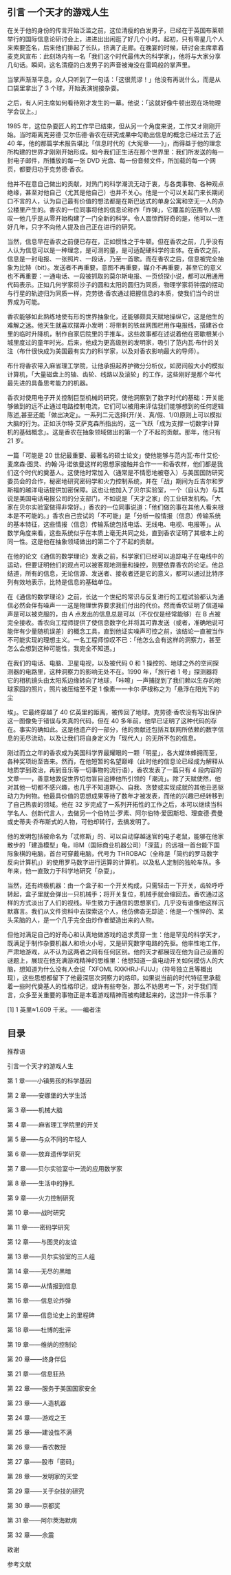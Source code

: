 ## 引言 一个天才的游戏人生

在关于他的身份的传言开始泛滥之前，这位清瘦的白发男子，已经在于英国布莱顿举行的国际信息论研讨会上，进进出出闲逛了好几个小时。起初，只有零星几个人来索要签名，后来他们排起了长队，挤满了走廊。在晚宴的时候，研讨会主席拿着麦克风宣布：此刻场内有一名「我们这个时代最伟大的科学家」，他将与大家分享几句话。瞬间，这名清瘦的白发男子的声音被淹没在雷鸣般的掌声里。

当掌声渐渐平息，众人只听到了一句话：「这很荒谬！」他没有再说什么，而是从口袋里拿出了 3 个球，开始表演抛接杂耍。

之后，有人问主席如何看待刚才发生的一幕。他说：「这就好像牛顿出现在场物理学会议上。」

1985 年，这位杂耍匠人的工作早已结束，但从另一个角度来说，工作又オ刚刚开始。当时距离克劳德·艾尔伍德·香农在研究成果中勾勒出信息的概念已经过去了近 40 年，他的那篇学术报告堪比「信息时代的《大宪章——》」，而得益于他的理念所构建的世界才刚刚开始形成。如今我们正生活在那个世界里：我们所发送的每一封电子邮件，所播放的每一张 DVD 光盘、每一份音频文件，所加载的每一个网页，都要归功于克劳德·香农。






他并不在意自己做出的贡献，对热门的科学潮流无动于衷，与各类事物、各种观点绝缘，甚至对他自己（尤其是他自己）也并不关心。他是一个可以关起门来长期闭口不言的人，认为自己最有价值的想法都是在斯巴达式的单身公寓和空无一人的办公楼里产生的。香农的一位同事将他的信息论称作「炸弹」，它覆盖的范围令人惊叹一他几乎是从零开始构建了一门全新的科学。令人震惊而好奇的是，他可以一连好几年，只字不向他人提及自己正在进行的研究。

当然，信息早在香农之前便已存在，正如惯性之于牛顿。但在香农之前，几乎没有人认为信息可以是一种理念，是可测的量，是可适配硬科学的主体。在香农之前，信息是一封电报、一张照片、一段话，乃至一首歌。而在香农之后，信息被完全抽象为比特（bit）。发送者不再重要，意图不再重要，媒介不再重要，甚至它的意义也不再重要：一通电话、一段被抓取的莫尔斯电报、一页侦探小说，都可以用通用代码表示。正如几何学家将沙子的圆和太阳的圆归为同质，物理学家将钟摆的摆动与行星的轨迹归为同质一样，克劳徳·香农通过把握信息的本质，使我们当今的世界成为可能。

香农能够如此熟练地使有形的世界抽象化，还能够颇具天赋地操纵它，这是他生的难解之迷。他天生就喜欢摆弄小发明：将带刺的铁丝网围栏用作电报线，搭建谷仓里的临时升降机，制作自家后院里的手推车。这些故事都在述说着他在密歇根某小城里度过的童年时光。后来，他成为更高级别的发明家，吸引了范内瓦·布什的关注（布什很快成为美国最有实力的科学家，以及对香农影响最大的导师）。

布什将香农带入麻省理工学院，让他承担起养护微分分析仪，如房间般大小的模拟计算机，「大量磁盘上的轴、齿轮、线路以及滚轮」的工作，这些刚好是那个年代最先进的具备思考能力的机器。

香农对使用电子开关控制巨型机械的研究，使他洞察到了数字时代的基础：开关能够做到的远不止通过电路控制电流，它们可以被用来评估我们能够想到的任何逻辑陈述,甚至还能「做出决定」。一系列二元选择(开/关、真/假、1/0)原则上可以模拟大脑的行为。正如沃尔特·艾萨克森所指出的，这一飞跃「成为支撑一切数字计算机的基础概念」。这是香农在抽象领域做出的第一个了不起的贡献。那年，他只有 21 岁。

一篇「可能是 20 世纪最重要、最著名的硕士论文」使他能够与范内瓦·布什艾伦·麦席森·图灵、约翰·冯·诺依曼这样的思想家接触并合作一一和香农样，他们都是我们这个时代的奠基人。这使他时常加入（通常是不情愿地被卷入）与美国国防研究委员会的合作，秘密地研究密码学和火力控制系统，并在「战」期间为丘吉尔和罗斯福的越洋电话提供加密保障。这也让他加入了贝尔实验室，一个（自认为）与其说是美国电话电报公司的分支部门，不如说是「天才之家」的工业研发机构。「大家在贝尔实验室做得非常好。」香农的一位同事说道：「他们做的事在其他人看来根本是不可能的。」香农自己尝试的「不可能」是「分析一般情报（信息）传输系统的基本特征，这些情报（信息）传输系统包括电话、无线电、电视、电报等」。从数学角度来看，这些系统似乎在本质上毫无共同之处，直到香农证明了其根本上的同一性。这是他在抽象领域做出的第二个了不起的贡献。

在他的论文《通信的数学理论》发表之前，科学家们已经可以追踪电子在电线中的运动，但要证明他们的观点可以被客观地测量和操控，则要依靠香农的论证。他总结道，所有的信息，无论信源、发送者、接收者还是它的意义，都可以通过比特序列有效地表示，比特是信息的基础单位。

在《通信的数学理论》之前，长达一个世纪的常识与反复进行的工程试验都认为通信必然会伴有噪声一一这是物理世界要求我们付出的代价。然而香农证明了信道噪声是可以被克服的，由 A 点发出的信息总是可以（不仅仅是经常能够）在 B 点被完全接收。香农向工程师提供了使信息数字化并将其可靠发送（或者，准确地说可能伴有少量随机误差）的概念工具，直到他证实噪声可控之前，该结论一直被当作不可能实现的理想主义。一名工程师惊叹不已：「他怎么会有这样的洞察力，甚至怎么会想到这种可能性，我完全不知道。」

在我们的电话、电脑、卫星电视，以及被代码 0 和 1 操控的、地球之外的空间探测器的电路里，这种洞察力的影响无处不在。1990 年，「旅行者 1 号」探测器将它的相机镜头由太阳系边缘转向了地球，「咔嚓」一声捕捉到了我们赖以生存的地球家园的照片，照片被压缩至不足 1 像素一一卡尔·萨根称之为「悬浮在阳光下的尘

埃」。它最终穿越了 40 亿英里的距离，被传回了地球。克劳德·香农没有写出保护这一图像免于错误与失真的代码，但在 40 多年前，他早已证明了这种代码的存在。事实的确如此。这是他遗产的一部分，他的贡献还包括互联网所依赖的数字信息的无尽流动，以及让我们将自身定义为「现代人」的无所不包的信息。

刚过而立之年的香农成为美国科学界最耀眼的一颗「明星」，各大媒体蜂拥而至，各种奖项纷至沓来。然而，在他短暂的名望巅峰（此时他的信息论已经成为解释从地质学到政治，再到音乐等一切事物的流行语），香农发表了一篇只有 4 段内容的文章——，善意地敦促世界切勿盲目追捧他所引领的「潮流」。除了天赋使然，他对其他一切都不感兴趣，也几乎不知道野心、自我、贪婪或实现成就的其他丑恶驱动力为何物。他最具价值的思想成果等待了数年才被发表，而他的兴趣已经转移到了自己热衷的领域。他在 32 岁完成了一系列开拓性的工作之后，本可以继续当科学名人、创新代言人，去做另一个伯特兰·罗素、阿尔伯特·爱因斯坦、理查德·费曼或史蒂夫·乔布斯式的人物，可他却转行，去搞发明了。

他的发明包括被命名为「忒修斯」的、可以自动穿越迷官的电子老鼠，能够在他家散步的「建造模型」龟，IBM（国际商业机器公司）「深蓝」的远祖一首台能下国际象棋的电脑，首台可穿戴电脑，代号为 THROBAC（全称是「简约的罗马数字反向计算机」）的使用罗马数字进行运算的计算机，以及私人定制的独轮车队。多年来，他一直致力于科学地研究「杂耍」。

当然，还有终极机器：由一个盒子和一个开关构成，只需轻击一下开关，齿轮呼呼转起，盒子里就会弹出一只机械手；将开关复位，机械手就会缩回去。香农通过这样的方式淡出了人们的视线。毕生致力于通信的思想家们，几乎没有谁像他这样沉默寡言。我们从文件资料中去探索这个人，他仿佛杳无踪迹：他是一个憔悴的、呆头呆脑的人，是一个几乎完全由炒作者塑造出来的人物。

但他对满足自己的好奇心和认真地做游戏的追求贯穿一生：他是罕见的科学天才，既满足于制作杂要机器人和喷火小号，又是研究数字电路的先驱。他率性地工作，严肃地游戏，从不认为这两者之间有任何区别。他的天才都展现在他为自己设置的谜题上，展现在他充满游戏精神的思维里：他想知道一盒电动开关如何模仿人的大脑，想知道为什么没有人会说「XFOML RXKHRJ-FJUJ」（符号独立且等概出现），这些思想都留下了他最深层次洞察力的烙印。如果说当前的时代特征里承载着一些时代奠基人的性格印记，或许有些夸张，那么不妨思考一下，对于我们而言，众多至关重要的事物正是本着游戏精神而被构建起来的，这岂非一件乐事？

[1] 1 英里≈1.609 千米。——编者注

## 目录

推荐语

引言一个天才的游戏人生

第 1 章——小镇男孩的科学基因

第 2 章——安娜堡的大学生活

第 3 章——机械大脑

第 4 章——麻省理工学院里的开关

第 5 章——与众不同的年轻人

第 6 章——放弃遗传学研究

第 7 章——贝尔实验室中一流的应用数学家

第 8 章——生活中的挣扎

第 9 章——火力控制研究

第 10 章——战时研究

第 11 章——密码学研究

第 12 章——与图灵的友谊

第 13 章——贝尔实验室的三人组

第 14 章——无尽的黑暗

第 15 章——从情报到信息

第 16 章——信息论炸弹

第 17 章——信息论史上的里程碑

第 18 章——杜博的批评

第 19 章——维纳的控制论

第 20 章——终身伴侣

第 21 章——信息狂热

第 22 章——服务于美国国家安全

第 23 章——人造机器

第 24 章——游戏之王

第 25 章——建设性不满

第 26 章——香农教授

第 27 章——股市「密码」

第 28 章——发明家的天堂

第 29 章——关于杂技的研究

第 30 章——京都奖

第 31 章——阿尔莢海默病

第 32 章——余震

致谢

参考文献
